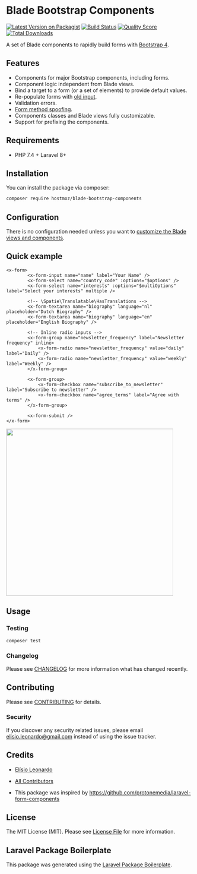# Blade Bootstrap Components


[![Latest Version on Packagist](https://img.shields.io/packagist/v/backstageel/blade-bootstrap-components.svg?style=flat-square)](https://packagist.org/packages/backstageel/blade-bootstrap-components)
[![Build Status](https://img.shields.io/travis/backstageel/blade-bootstrap-components/master.svg?style=flat-square)](https://travis-ci.org/backstageel/blade-bootstrap-components)
[![Quality Score](https://img.shields.io/scrutinizer/g/backstageel/blade-bootstrap-components.svg?style=flat-square)](https://scrutinizer-ci.com/g/backstageel/blade-bootstrap-components)
[![Total Downloads](https://img.shields.io/packagist/dt/backstageel/blade-bootstrap-components.svg?style=flat-square)](https://packagist.org/packages/backstageel/blade-bootstrap-components)

A set of Blade components to rapidly build forms with  [Bootstrap 4](https://getbootstrap.com/docs/4.0/components/forms/).

## Features

* Components for major Bootstrap components, including forms.
* Component logic independent from Blade views.
* Bind a target to a form (or a set of elements) to provide default values.
* Re-populate forms with [old input](https://laravel.com/docs/master/requests#old-input).
* Validation errors.
* [Form method spoofing](https://laravel.com/docs/master/routing#form-method-spoofing).
* Components classes and Blade views fully customizable.
* Support for prefixing the components.

## Requirements

* PHP 7.4 + Laravel 8+

## Installation

You can install the package via composer:

```bash
composer require hostmoz/blade-bootstrap-components
```

## Configuration

There is no configuration needed unless you want to [customize the Blade views and components](#customize-the-blade-views).

## Quick example

```blade
<x-form>
        <x-form-input name="name" label="Your Name" />
        <x-form-select name="country_code" :options="$options" />
        <x-form-select name="interests" :options="$multiOptions" label="Select your interests" multiple />

        <!-- \Spatie\Translatable\HasTranslations -->
        <x-form-textarea name="biography" language="nl" placeholder="Dutch Biography" />
        <x-form-textarea name="biography" language="en" placeholder="English Biography" />

        <!-- Inline radio inputs -->
        <x-form-group name="newsletter_frequency" label="Newsletter frequency" inline>
            <x-form-radio name="newsletter_frequency" value="daily" label="Daily" />
            <x-form-radio name="newsletter_frequency" value="weekly" label="Weekly" />
        </x-form-group>

        <x-form-group>
            <x-form-checkbox name="subscribe_to_newsletter" label="Subscribe to newsletter" />
            <x-form-checkbox name="agree_terms" label="Agree with terms" />
        </x-form-group>

        <x-form-submit />
</x-form>
```

<img src="" width="450" />

## Usage


### Testing

``` bash
composer test
```

### Changelog

Please see [CHANGELOG](CHANGELOG.md) for more information what has changed recently.

## Contributing

Please see [CONTRIBUTING](CONTRIBUTING.md) for details.

### Security

If you discover any security related issues, please email elisio.leonardo@gmail.com instead of using the issue tracker.

## Credits

- [Elísio Leonardo](https://github.com/backstageel)
- [All Contributors](../../contributors)

- This package was inspired by https://github.com/protonemedia/laravel-form-components

## License

The MIT License (MIT). Please see [License File](LICENSE.md) for more information.

## Laravel Package Boilerplate

This package was generated using the [Laravel Package Boilerplate](https://laravelpackageboilerplate.com).